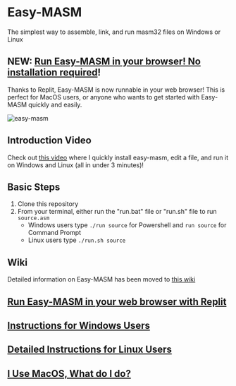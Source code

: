 # Easy-MASM
The simplest way to assemble, link, and run masm32 files on Windows or Linux

## NEW: [Run Easy-MASM in your browser! No installation required](https://github.com/jere-mie/easy-masm/wiki/Replit)!

Thanks to Replit, Easy-MASM is now runnable in your web browser! This is perfect for MacOS users, or anyone who wants to get started with Easy-MASM quickly and easily.

![easy-masm](https://user-images.githubusercontent.com/47261508/150897022-f96b097d-8246-435c-8caf-37eb6949b10f.gif)

## Introduction Video
Check out [this video](https://youtu.be/-pYwO4sTpxI) where I quickly install easy-masm, edit a file, and run it on Windows and Linux (all in under 3 minutes)!

## Basic Steps
1. Clone this repository
2. From your terminal, either run the "run.bat" file or "run.sh" file to run `source.asm`
    * Windows users type `./run source` for Powershell and `run source` for Command Prompt
    * Linux users type `./run.sh source`

## Wiki
Detailed information on Easy-MASM has been moved to [this wiki](https://github.com/jere-mie/easy-masm/wiki)

## [Run Easy-MASM in your web browser with Replit](https://github.com/jere-mie/easy-masm/wiki/Replit)
## [Instructions for Windows Users](https://github.com/jere-mie/easy-masm/wiki/Windows)
## [Detailed Instructions for Linux Users](https://github.com/jere-mie/easy-masm/wiki/Linux)
## [I Use MacOS, What do I do?](https://github.com/jere-mie/easy-masm/wiki/MacOS)
